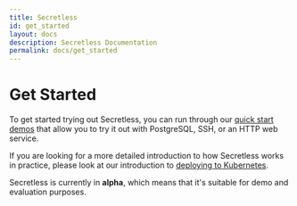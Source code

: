 ```yaml
---
title: Secretless
id: get_started
layout: docs
description: Secretless Documentation
permalink: docs/get_started
---
```


# Get Started

To get started trying out Secretless, you can run through our [quick start demos](/quick_start.html)
that allow you to try it out with PostgreSQL, SSH, or an HTTP web service.

If you are looking for a more detailed introduction to how Secretless works in
practice, please look at our introduction to [deploying to Kubernetes](/deploy_to_kubernetes.html).

Secretless is currently in **alpha**, which means that it's suitable for demo and evaluation
purposes.
